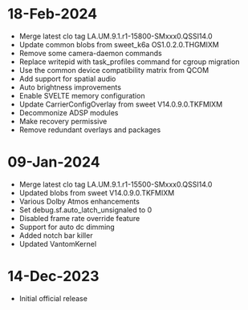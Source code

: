 # 18-Feb-2024
- Merge latest clo tag LA.UM.9.1.r1-15800-SMxxx0.QSSI14.0
- Update common blobs from sweet_k6a OS1.0.2.0.THGMIXM
- Remove some camera-daemon commands
- Replace writepid with task_profiles command for cgroup migration
- Use the common device compatibility matrix from QCOM
- Add support for spatial audio
- Auto brightness improvements
- Enable SVELTE memory configuration
- Update CarrierConfigOverlay from sweet V14.0.9.0.TKFMIXM
- Decommonize ADSP modules
- Make recovery permissive
- Remove redundant overlays and packages 

# 09-Jan-2024
- Merge latest clo tag LA.UM.9.1.r1-15500-SMxxx0.QSSI14.0
- Updated blobs from sweet V14.0.9.0.TKFMIXM
- Various Dolby Atmos enhancements
- Set debug.sf.auto_latch_unsignaled to 0
- Disabled frame rate override feature
- Support for auto dc dimming
- Added notch bar killer
- Updated VantomKernel

# 14-Dec-2023
- Initial official release
